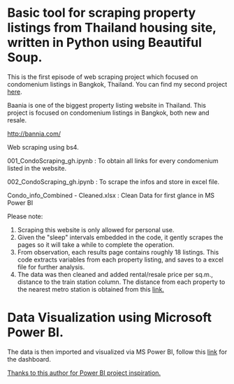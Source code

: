 # Basic tool for scraping property listings from Thailand housing site, written in Python using Beautiful Soup.

This is the first episode of web scraping project which focused on condomenium listings in Bangkok, Thailand. You can find my second project [here](https://github.com/ekapope/web-scraping-using-selenium-and-bs4).

Baania is one of the biggest property listing website in Thailand. This project is focused on condomenium listings in Bangkok, both new and resale.

http://bannia.com/

Web scraping using bs4.

001_CondoScraping_gh.ipynb : To obtain all links for every condomenium listed in the website.

002_CondoScraping_gh.ipynb : To scrape the infos and store in excel file.

Condo_info_Combined - Cleaned.xlsx : Clean Data for first glance in MS Power BI


Please note:
  1. Scraping this website is only allowed for personal use.
  2. Given the "sleep" intervals embedded in the code, it gently scrapes the pages so it will take a while to complete the operation.
  3. From observation, each results page contains roughly 18 listings. This code extracts variables from each property listing, and saves to a excel file for further analysis.
  4. The data was then cleaned and added rental/resale price per sq.m., distance to the train station column. The distance from each property to the nearest metro station is obtained from this [link.](https://github.com/ekapope/Estimate-distance-between-two-latitude-longitude-locations-Python-)


# Data Visualization using Microsoft Power BI.
The data is then imported and visualized via MS Power BI, follow this [link](https://app.powerbi.com/view?r=eyJrIjoiZWI0MTc3MWMtMDU2MC00MGYyLWI1N2UtZmY1NDkwMGViMjI5IiwidCI6IjA4OTgzZGFmLTVhY2EtNGY0NC1iYzY1LWMyM2NlMzJkNDZlYyIsImMiOjh9) for the dashboard.



[Thanks to this author for Power BI project inspiration.](https://www.accelerating.tech/blog/visualizing-real-estate-markets-with-power-bi/)
